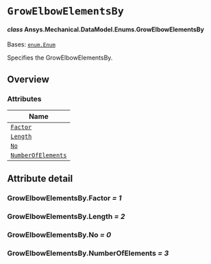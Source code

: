 # `GrowElbowElementsBy`

<a id="ansys.mechanical.stubs.v242.Ansys.Mechanical.DataModel.Enums.GrowElbowElementsBy"></a>

#### *class* Ansys.Mechanical.DataModel.Enums.GrowElbowElementsBy

Bases: [`enum.Enum`](https://docs.python.org/3/library/enum.html#enum.Enum)

Specifies the GrowElbowElementsBy.

<!-- !! processed by numpydoc !! -->

<a id="overview"></a>

## Overview

### Attributes

| Name |
| ------------------------------------------------------------- |
| [`Factor`](#GrowElbowElementsBy.Factor) |
| [`Length`](#GrowElbowElementsBy.Length) |
| [`No`](#GrowElbowElementsBy.No) |
| [`NumberOfElements`](#GrowElbowElementsBy.NumberOfElements) |

<a id="attribute-detail"></a>

## Attribute detail

<a id="GrowElbowElementsBy.Factor"></a>

### GrowElbowElementsBy.Factor *= 1*

<a id="GrowElbowElementsBy.Length"></a>

### GrowElbowElementsBy.Length *= 2*

<a id="GrowElbowElementsBy.No"></a>

### GrowElbowElementsBy.No *= 0*

<a id="GrowElbowElementsBy.NumberOfElements"></a>

### GrowElbowElementsBy.NumberOfElements *= 3*


